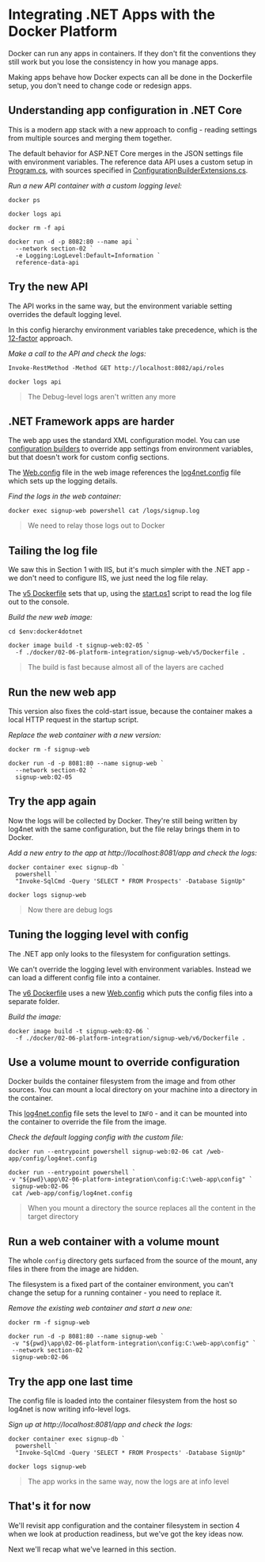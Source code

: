
# Integrating .NET Apps with the Docker Platform

Docker can run any apps in containers. If they don't fit the conventions they still work but you lose the consistency in how you manage apps.

Making apps behave how Docker expects can all be done in the Dockerfile setup, you don't need to change code or redesign apps.


## Understanding app configuration in .NET Core

This is a modern app stack with a new approach to config - reading settings from multiple sources and merging them together.

The default behavior for ASP.NET Core merges in the JSON settings file with environment variables. The reference data API uses a custom setup in [Program.cs](../../src/SignUp.Api.ReferenceData/Program.cs), with sources specified in [ConfigurationBuilderExtensions.cs](../../src/SignUp.Core/Extensions/ConfigurationBuilderExtensions.cs).

_Run a new API container with a custom logging level:_

```
docker ps

docker logs api

docker rm -f api

docker run -d -p 8082:80 --name api `
  --network section-02 `
  -e Logging:LogLevel:Default=Information `
  reference-data-api
```

## Try the new API

The API works in the same way, but the environment variable setting overrides the default logging level.

In this config hierarchy environment variables take precedence, which is the [12-factor](https://12factor.net) approach.

_Make a call to the API and check the logs:_

```
Invoke-RestMethod -Method GET http://localhost:8082/api/roles

docker logs api
```

> The Debug-level logs aren't written any more


## .NET Framework apps are harder

The web app uses the standard XML configuration model. You can use [configuration builders](https://docs.microsoft.com/en-us/aspnet/config-builder) to override app settings from environment variables, but that doesn't work for custom config sections.

The [Web.config](../../src/SignUp.Web/Web.config) file in the web image references the [log4net.config](../../src/SignUp.Web/log4net.config) file which sets up the logging details.

_Find the logs in the web container:_

```
docker exec signup-web powershell cat /logs/signup.log
```

> We need to relay those logs out to Docker


## Tailing the log file 

We saw this in Section 1 with IIS, but it's much simpler with the .NET app - we don't need to configure IIS, we just need the log file relay.

The [v5 Dockerfile](../../docker/02-06-platform-integration/signup-web/v5/Dockerfile) sets that up, using the [start.ps1](../../docker/02-06-platform-integration/signup-web/v5/start.ps1) script to read the log file out to the console.

_Build the new web image:_

```
cd $env:docker4dotnet

docker image build -t signup-web:02-05 `
  -f ./docker/02-06-platform-integration/signup-web/v5/Dockerfile .
```

> The build is fast because almost all of the layers are cached


## Run the new web app

This version also fixes the cold-start issue, because the container makes a local HTTP request in the startup script.

_Replace the web container with a new version:_

```
docker rm -f signup-web

docker run -d -p 8081:80 --name signup-web `
  --network section-02 `
  signup-web:02-05
```

## Try the app again

Now the logs will be collected by Docker. They're still being written by log4net with the same configuration, but the file relay brings them in to Docker.

_Add a new entry to the app at http://localhost:8081/app and check the logs:_

```
docker container exec signup-db `
  powershell `
  "Invoke-SqlCmd -Query 'SELECT * FROM Prospects' -Database SignUp"

docker logs signup-web
```

> Now there are debug logs


## Tuning the logging level with config

The .NET app only looks to the filesystem for configuration settings. 

We can't override the logging level with environment variables. Instead we can load a different config file into a container.

The [v6 Dockerfile](../../docker/02-06-platform-integration/signup-web/v6/Dockerfile) uses a new [Web.config](../../docker/02-06-platform-integration/signup-web/v6/Web.config) which puts the config files into a separate folder.

_Build the image:_

```
docker image build -t signup-web:02-06 `
  -f ./docker/02-06-platform-integration/signup-web/v6/Dockerfile .
```

## Use a volume mount to override configuration

Docker builds the container filesystem from the image and from other sources. You can mount a local directory on your machine into a directory in the container.

This [log4net.config](../../app/02-06-platform-integration/config/log4net.config) file sets the level to `INFO` - and it can be mounted into the container to override the file from the image.

_Check the default logging config with the custom file:_

```
docker run --entrypoint powershell signup-web:02-06 cat /web-app/config/log4net.config

docker run --entrypoint powershell `
-v "${pwd}\app\02-06-platform-integration\config:C:\web-app\config" `
 signup-web:02-06 `
 cat /web-app/config/log4net.config
```

> When you mount a directory the source replaces all the content in the target directory

## Run a web container with a volume mount

The whole `config` directory gets surfaced from the source of the mount, any files in there from the image are hidden.

The filesystem is a fixed part of the container environment, you can't change the setup for a running container - you need to replace it.

_Remove the existing web container and start a new one:_

```
docker rm -f signup-web

docker run -d -p 8081:80 --name signup-web `
 -v "${pwd}\app\02-06-platform-integration\config:C:\web-app\config" `
 --network section-02 `
 signup-web:02-06
```

## Try the app one last time

The config file is loaded into the container filesystem from the host so log4net is now writing info-level logs.

_Sign up at http://localhost:8081/app and check the logs:_

```
docker container exec signup-db `
  powershell `
  "Invoke-SqlCmd -Query 'SELECT * FROM Prospects' -Database SignUp"

docker logs signup-web
```

> The app works in the same way, now the logs are at info level


## That's it for now

We'll revisit app configuration and the container filesystem in section 4 when we look at production readiness, but we've got the key ideas now.

Next we'll recap what we've learned in this section.